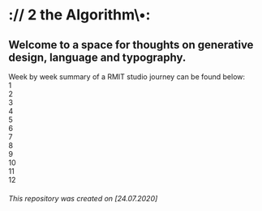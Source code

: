 # :// 2 the Algorithm\\•:

## Welcome to a space for thoughts on generative design, language and typography.

Week by week summary of a RMIT studio journey can be found below:</br>
1 </br>
2 </br>
3 </br>
4 </br>
5 </br>
6 </br>
7 </br>
8 </br>
9 </br>
10 </br>
11 </br>
12 </br>

###### This repository was created on [24.07.2020]

